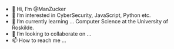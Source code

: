 - 👋 Hi, I’m @ManZucker
- 👀 I’m interested in CyberSecurity, JavaScript, Python etc.
- 🌱 I’m currently learning ... Computer Science at the University of Roskilde.
- 💞️ I’m looking to collaborate on ...
- 📫 How to reach me ... 

<!---
ManZucker/ManZucker is a ✨ special ✨ repository because its `README.md` (this file) appears on your GitHub profile.
You can click the Preview link to take a look at your changes.
--->
